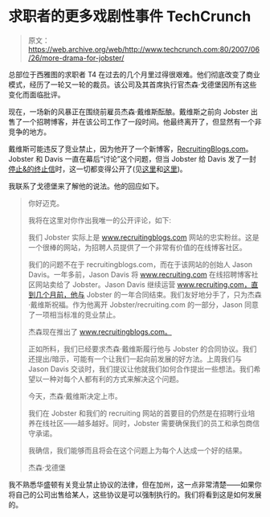 # 求职者的更多戏剧性事件 TechCrunch

> 原文：<https://web.archive.org/web/http://www.techcrunch.com:80/2007/06/26/more-drama-for-jobster/>

总部位于西雅图的求职者 T4 在过去的几个月里过得很艰难。他们彻底改变了商业模式，经历了一轮又一轮的裁员。该公司及其首席执行官杰森·戈德堡因所有这些变化而面临批评。

现在，一场新的风暴正在围绕前雇员杰森·戴维斯酝酿。戴维斯之前向 Jobster 出售了一个招聘博客，并在该公司工作了一段时间。他最终离开了，但显然有一个非竞争的地方。

戴维斯可能违反了竞业禁止，因为他开了一个新博客，[RecruitingBlogs.com](https://web.archive.org/web/20230213031103/http://www.recruitingblogs.com/)。Jobster 和 Davis 一直在幕后“讨论”这个问题，但当 Jobster 给 Davis 发了一封[停止&的终止信](https://web.archive.org/web/20230213031103/http://www.recruitingblogs.com/profiles/blog/show?id=502551%3ABlogPost%3A8643)时，这一切都变得公开了(见[这里](https://web.archive.org/web/20230213031103/http://www.stlrecruiting.com/2007/06/breaking-news-j.html)和[这里](https://web.archive.org/web/20230213031103/http://www.seattlerecruiting.com/2007/06/analysis-of-tra.html))。

我联系了戈德堡来了解他的说法。他的回应如下。

> 你好迈克。
> 
> 我将在这里对你作出我唯一的公开评论，如下:
> 
> 我们 Jobster 实际上是 www.recruitingblogs.com 网站的忠实粉丝。这是一个很棒的网站，为招聘人员提供了一个非常有价值的在线博客社区。
> 
> 我们的问题不在于 recruitingblogs.com，而在于该网站的创始人 Jason Davis。一年多前，Jason Davis 将 www.recruiting.com 在线招聘博客社区网站卖给了 Jobster。Jason Davis 继续运营 www.recruiting.com，直到几个月前，他与 Jobster 的一年合同结束。我们友好地分手了，只为杰森·戴维斯祝福。作为他离开 Jobster/recruiting.com 的一部分，Jason 同意了一项相当标准的竞业禁止。
> 
> 杰森现在推出了 www.recruitingblogs.com。
> 
> 正如所料，我们已经要求杰森·戴维斯履行他与 Jobster 的合同协议。我们还提出/暗示，可能有一个让我们一起向前发展的好方法。上周我们与 Jason Davis 交谈时，我们提议让他就我们如何合作提出一些想法。我们希望以一种对每个人都有利的方式来解决这个问题。
> 
> 今天，杰森·戴维斯决定上市。
> 
> 我们在 Jobster 和我们的 recruiting 网站的首要目的仍然是在招聘行业培养在线社区——越多越好。同时，Jobster 需要确保我们的员工和承包商信守承诺。
> 
> 我确信，我们能够而且将会在这个问题上为每个人达成一个好的结果。
> 
> 杰森·戈德堡

我不熟悉华盛顿有关竞业禁止协议的法律，但在加州，这一点非常清楚——如果你将自己的公司出售给某人，这些协议是可以强制执行的。我们将看到这是如何发展的。